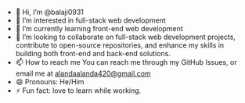 - 👋 Hi, I’m @balaji0931
- 👀 I’m interested in full-stack web development
- 🌱 I’m currently learning front-end web development
- 💞️ I’m looking to collaborate on full-stack web development projects, contribute to open-source repositories, and enhance my skills in building both front-end and back-end solutions.
- 📫 How to reach me You can reach me through my GitHub Issues, or email me at alandaalanda420@gmail.com
- 😄 Pronouns: He/Him
- ⚡ Fun fact: love to learn while working.
